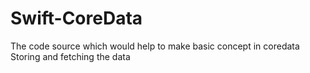 # Swift-CoreData
The code source which would help to make basic concept in coredata
Storing and fetching the data
